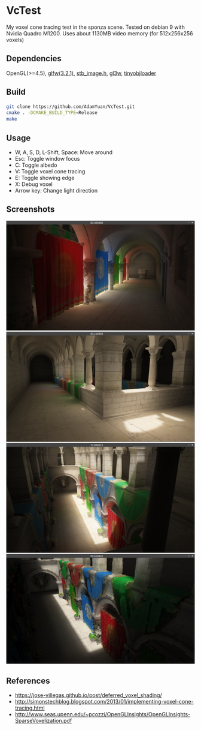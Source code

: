 # VcTest
My voxel cone tracing test in the sponza scene. Tested on debian 9 with Nvidia Quadro M1200. Uses about 1130MB video memory (for 512x256x256 voxels)
## Dependencies
OpenGL(>=4.5), [glfw(3.2.1)](http://www.glfw.org/), [stb_image.h](https://github.com/nothings/stb), [gl3w](https://github.com/skaslev/gl3w), [tinyobjloader](https://github.com/syoyo/tinyobjloader)
## Build
```bash
git clone https://github.com/AdamYuan/VcTest.git
cmake . -DCMAKE_BUILD_TYPE=Release
make
```
## Usage
* W, A, S, D, L-Shift, Space: Move around
* Esc: Toggle window focus
* C: Toggle albedo
* V: Toggle voxel cone tracing
* E: Toggle showing edge 
* X: Debug voxel
* Arrow key: Change light direction
## Screenshots
![alt text](https://raw.githubusercontent.com/AdamYuan/VcTest/master/screenshots/1.png)
![alt text](https://raw.githubusercontent.com/AdamYuan/VcTest/master/screenshots/2.png)
![alt text](https://raw.githubusercontent.com/AdamYuan/VcTest/master/screenshots/3.png)
![alt text](https://raw.githubusercontent.com/AdamYuan/VcTest/master/screenshots/4.png)
## References
* https://jose-villegas.github.io/post/deferred_voxel_shading/
* http://simonstechblog.blogspot.com/2013/01/implementing-voxel-cone-tracing.html
* http://www.seas.upenn.edu/~pcozzi/OpenGLInsights/OpenGLInsights-SparseVoxelization.pdf
